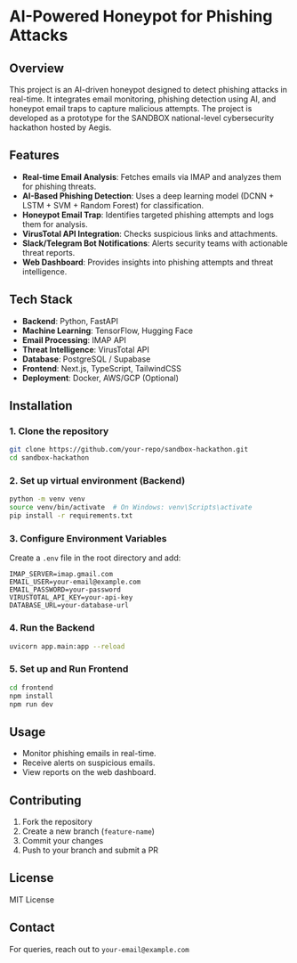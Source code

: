 # AI-Powered Honeypot for Phishing Attacks

## Overview
This project is an AI-driven honeypot designed to detect phishing attacks in real-time. It integrates email monitoring, phishing detection using AI, and honeypot email traps to capture malicious attempts. The project is developed as a prototype for the SANDBOX national-level cybersecurity hackathon hosted by Aegis.

## Features
- **Real-time Email Analysis**: Fetches emails via IMAP and analyzes them for phishing threats.
- **AI-Based Phishing Detection**: Uses a deep learning model (DCNN + LSTM + SVM + Random Forest) for classification.
- **Honeypot Email Trap**: Identifies targeted phishing attempts and logs them for analysis.
- **VirusTotal API Integration**: Checks suspicious links and attachments.
- **Slack/Telegram Bot Notifications**: Alerts security teams with actionable threat reports.
- **Web Dashboard**: Provides insights into phishing attempts and threat intelligence.

## Tech Stack
- **Backend**: Python, FastAPI
- **Machine Learning**: TensorFlow, Hugging Face
- **Email Processing**: IMAP API
- **Threat Intelligence**: VirusTotal API
- **Database**: PostgreSQL / Supabase
- **Frontend**: Next.js, TypeScript, TailwindCSS
- **Deployment**: Docker, AWS/GCP (Optional)

## Installation
### **1. Clone the repository**
```sh
git clone https://github.com/your-repo/sandbox-hackathon.git
cd sandbox-hackathon
```
### **2. Set up virtual environment (Backend)**
```sh
python -m venv venv
source venv/bin/activate  # On Windows: venv\Scripts\activate
pip install -r requirements.txt
```
### **3. Configure Environment Variables**
Create a `.env` file in the root directory and add:
```env
IMAP_SERVER=imap.gmail.com
EMAIL_USER=your-email@example.com
EMAIL_PASSWORD=your-password
VIRUSTOTAL_API_KEY=your-api-key
DATABASE_URL=your-database-url
```

### **4. Run the Backend**
```sh
uvicorn app.main:app --reload
```

### **5. Set up and Run Frontend**
```sh
cd frontend
npm install
npm run dev
```

## Usage
- Monitor phishing emails in real-time.
- Receive alerts on suspicious emails.
- View reports on the web dashboard.

## Contributing
1. Fork the repository
2. Create a new branch (`feature-name`)
3. Commit your changes
4. Push to your branch and submit a PR

## License
MIT License

## Contact
For queries, reach out to `your-email@example.com`

